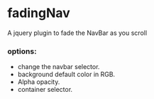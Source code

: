 # fadingNav
A jquery plugin to fade the NavBar as you scroll

### options:
* change the navbar selector.
* background default color in RGB.
* Alpha opacity.
* container selector.
